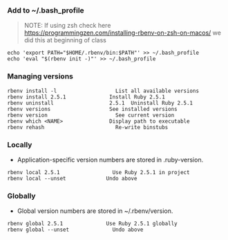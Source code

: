 ### Add to ~/.bash_profile
> NOTE: If using zsh check here https://programmingzen.com/installing-rbenv-on-zsh-on-macos/
> we did this at beginning of class
```
echo 'export PATH="$HOME/.rbenv/bin:$PATH"' >> ~/.bash_profile
echo 'eval "$(rbenv init -)"' >> ~/.bash_profile
```
### Managing versions
```
rbenv install -l	               List all available versions
rbenv install 2.5.1	             Install Ruby 2.5.1
rbenv uninstall                  2.5.1	Uninstall Ruby 2.5.1
rbenv versions	                 See installed versions
rbenv version	                   See current version
rbenv which <NAME>	             Display path to executable
rbenv rehash	                   Re-write binstubs
```
### Locally
* Application-specific version numbers are stored in .ruby-version.
```
rbenv local 2.5.1	              Use Ruby 2.5.1 in project
rbenv local --unset	            Undo above
```
### Globally
* Global version numbers are stored in ~/.rbenv/version.
```
rbenv global 2.5.1	            Use Ruby 2.5.1 globally
rbenv global --unset	          Undo above
```
